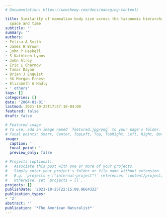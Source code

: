 ```yaml
---
# Documentation: https://wowchemy.com/docs/managing-content/

title: Similarity of mammalian body size across the taxonomic hierarchy and across
  space and time
subtitle: ''
summary: ''
authors:
- Felisa A Smith
- James H Brown
- John P Haskell
- S Kathleen Lyons
- John Alroy
- Eric L Charnov
- Tamar Dayan
- Brian J Enquist
- SK Morgan Ernest
- Elizabeth A Hadly
- ' others'
tags: []
categories: []
date: '2004-01-01'
lastmod: 2021-10-25T17:47:10-04:00
featured: false
draft: false

# Featured image
# To use, add an image named `featured.jpg/png` to your page's folder.
# Focal points: Smart, Center, TopLeft, Top, TopRight, Left, Right, BottomLeft, Bottom, BottomRight.
image:
  caption: ''
  focal_point: ''
  preview_only: false

# Projects (optional).
#   Associate this post with one or more of your projects.
#   Simply enter your project's folder or file name without extension.
#   E.g. `projects = ["internal-project"]` references `content/project/deep-learning/index.md`.
#   Otherwise, set `projects = []`.
projects: []
publishDate: '2021-10-25T22:15:09.966432Z'
publication_types:
- '2'
abstract: ''
publication: '*The American Naturalist*'
---
```


